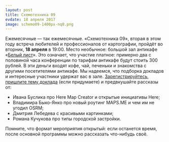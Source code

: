 ```yaml
---
layout: post
title: Схемотехника 09
evdate: 18 апреля 2017
image: schemo09-1400px-nq8.png
---
```

Ежемесячные — так ежемесячные. «Схемотехника 09», вторая в этом году встреча любителей и профессионалов от картографии, пройдёт во вторник, **18 апреля** в 19:00. Место необычное: большой зал антикафе «[Белый лист](http://www.belylist.ru/)». Это означает, что участие платное: примерно два с половиной часа конференции по тарифам антикафе будут стоить 300 рублей. В эти деньги входят кофе, чай, печеньки и знакомства с другими посетителями антикафе. Мы надеемся, что подборка докладов и интересные участники удержат вас в зале. [Зарегистрируйтесь](https://iz.timepad.ru/event/465403/), [пришлите тему доклада](mailto:ilya@zverev.info) (если придумаете) и предвкушайте рассказы от:

* Ивана Буслика про Here Map Creator и открытые инициативы Here;
* Владимира Быко-Янко про новый роутинг MAPS.ME и чем им не угодил OSRM;
* Дмитрия Лебедева с красивыми картинками;
* Романа Кучукова про типы городской застройки.

Помните, что формат мероприятия открытый: если останется время, после основной программы можно рассказать что-нибудь своё.
